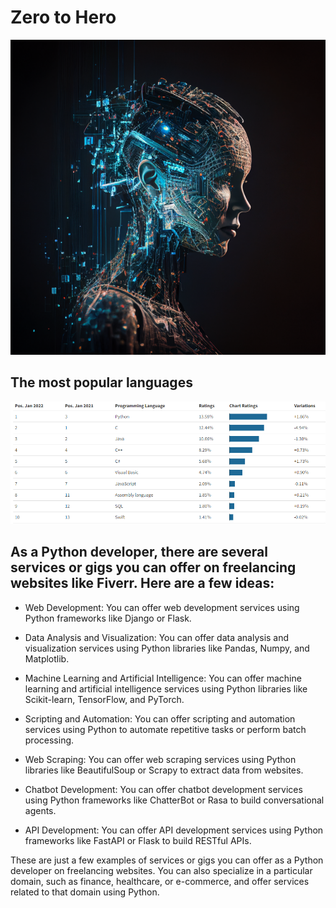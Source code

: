 # Zero to Hero


![alt text](/images/AnastasiaR_artificial_intelligence_mind_unisex_against_the_blac_e72fb188-03e5-4301-9647-62712157f098.png "robot women")

## The most popular languages

![alt text](/images/the_most_popular_languages.png "robot women")

## As a Python developer, there are several services or gigs you can offer on freelancing websites like Fiverr. Here are a few ideas:

- Web Development: You can offer web development services using Python frameworks like Django or Flask.

- Data Analysis and Visualization: You can offer data analysis and visualization services using Python libraries like Pandas, Numpy, and Matplotlib.

- Machine Learning and Artificial Intelligence: You can offer machine learning and artificial intelligence services using Python libraries like Scikit-learn, TensorFlow, and PyTorch.

- Scripting and Automation: You can offer scripting and automation services using Python to automate repetitive tasks or perform batch processing.

- Web Scraping: You can offer web scraping services using Python libraries like BeautifulSoup or Scrapy to extract data from websites.

- Chatbot Development: You can offer chatbot development services using Python frameworks like ChatterBot or Rasa to build conversational agents.

- API Development: You can offer API development services using Python frameworks like FastAPI or Flask to build RESTful APIs.

These are just a few examples of services or gigs you can offer as a Python developer on freelancing websites. You can also specialize in a particular domain, such as finance, healthcare, or e-commerce, and offer services related to that domain using Python.